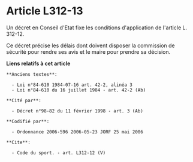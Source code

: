 # Article L312-13

Un décret en Conseil d'Etat fixe les conditions d'application de l'article L. 312-12.

Ce décret précise les délais dont doivent disposer la commission de sécurité pour rendre ses avis et le maire pour prendre sa
décision.

**Liens relatifs à cet article**

	**Anciens textes**:

	  - Loi n°84-610 1984-07-16 art. 42-2, alinéa 3
	  - Loi n°84-610 du 16 juillet 1984 - art. 42-2 (Ab)

	**Cité par**:

	  - Décret n°98-82 du 11 février 1998 - art. 3 (Ab)

	**Codifié par**:

	  - Ordonnance 2006-596 2006-05-23 JORF 25 mai 2006

	**Cite**:

	  - Code du sport. - art. L312-12 (V)
